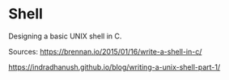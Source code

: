 # Shell
Designing a basic UNIX shell in C.

Sources:
https://brennan.io/2015/01/16/write-a-shell-in-c/

https://indradhanush.github.io/blog/writing-a-unix-shell-part-1/

